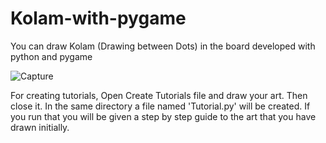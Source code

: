 # Kolam-with-pygame
You can draw Kolam (Drawing between Dots) in the board developed with python and pygame

![Capture](https://user-images.githubusercontent.com/53760997/123540698-f2c72580-d75d-11eb-8ea3-0d260eecaab3.PNG)

For creating tutorials, 
Open Create Tutorials file and draw your art. Then close it. In the same directory a file named 'Tutorial.py' will be created. If you run that you will be given a step by step guide to the art that you have drawn initially.
